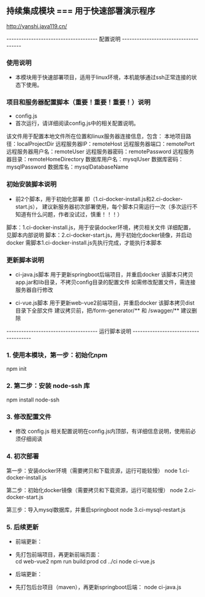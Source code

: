 ## 持续集成模块 ===  用于快速部署演示程序
http://yanshi.java119.cn/


------------------------------------- 配置说明 -------------------------------------

### 使用说明
- 本模块用于快速部署项目，适用于linux环境，本机能够通过ssh正常连接的状态下使用。


### 项目和服务器配置脚本（重要！重要！重要！）说明
- config.js
- 首次运行，请详细阅读config.js中的相关配置说明。

该文件用于配置本地文件所在位置和linux服务器连接信息，包含：
本地项目路径：localProjectDir
远程服务器IP：remoteHost
远程服务器端口：remotePort
远程服务器用户名：remoteUser
远程服务器密码：remotePassword
远程服务器目录：remoteHomeDirectory
数据库用户名：mysqlUser
数据库密码：mysqlPassword
数据库名：mysqlDatabaseName


### 初始安装脚本说明
- 前2个脚本，用于初始化部署
即（1.ci-docker-install.js和2.ci-docker-start.js），
建议新服务器初次部署使用，每个脚本只需运行一次（多次运行不知道有什么问题，作者没试过，慎重！！！）

脚本：1.ci-docker-install.js，用于安装docker环境，拷贝相关文件
    详细配置，见脚本内部说明
脚本：2.ci-docker-start.js，用于初始化docker镜像，并启动docker
    需脚本1.ci-docker-install.js先执行完成，才能执行本脚本


### 更新脚本说明
- ci-java.js脚本
用于更新springboot后端项目，并重启docker
该脚本只拷贝app.jar和lib目录，不拷贝config目录的配置文件
如需修改配置文件，需连接服务器自行修改

- ci-vue.js脚本
用于更新web-vue2前端项目，并重启docker
该脚本拷贝dist目录下全部文件
建议拷贝前，把/form-generator/** 和 /swagger/** 建议删除









------------------------------------- 运行脚本说明 -------------------------------------

### 1. 使用本模块，第一步：初始化npm
npm init

### 2. 第二步：安装 node-ssh 库
npm install node-ssh

### 3. 修改配置文件
- 修改 config.js
相关配置说明在config.js内顶部，有详细信息说明，使用前必须仔细阅读

### 4. 初次部署
第一步：安装docker环境（需要拷贝和下载资源，运行可能较慢）
node 1.ci-docker-install.js

第二步：初始化docker镜像（需要拷贝和下载资源，运行可能较慢）
node 2.ci-docker-start.js

第三步：导入mysql数据库，并重启springboot
node 3.ci-mysql-restart.js


### 5. 后续更新
- 前端更新：
- 先打包前端项目，再更新前端页面：  
cd web-vue2
npm run build:prod
cd ../ci
node ci-vue.js  

- 后端更新：
- 先打包后台项目（maven），再更新springboot后端：
node ci-java.js